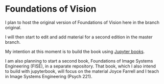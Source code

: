# Foundations of Vision

I plan to host the original version of Foundations of Vision here in the branch original.

I will then start to edit and add material for a second edition in the master branch. 

My intention at this moment is to build the book using [Jupyter books](https://jupyterbook.org/intro.html).

I am also planning to start a second book, Foundations of Image Systems Engineering (FISE), in a separate repository.   That book, which I also intend to build with jupyterbook, will focus on the material Joyce Farrell and I teach in Image Systems Engineering (Psych 221).

<!--stackedit_data:
eyJoaXN0b3J5IjpbMTIxMDc3OTA1XX0=
-->